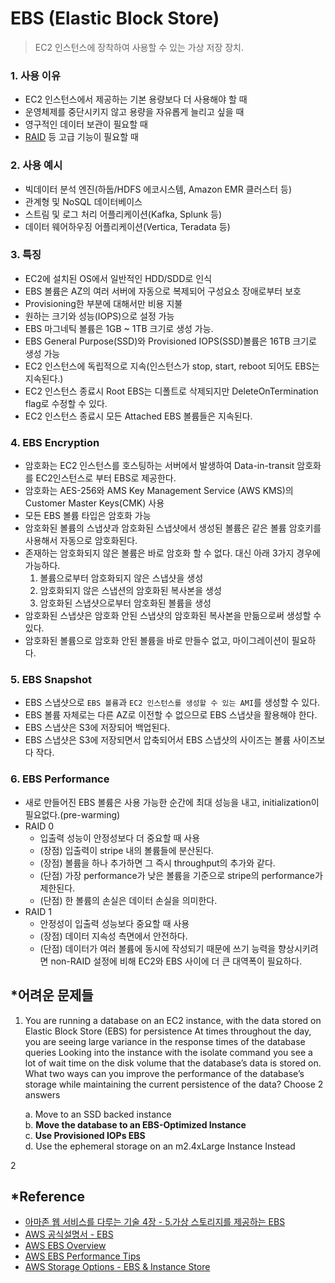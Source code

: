 # EBS (Elastic Block Store)
>EC2 인스턴스에 장착하여 사용할 수 있는 가상 저장 장치.

### 1. 사용 이유
- EC2 인스턴스에서 제공하는 기본 용량보다 더 사용해야 할 때
- 운영체제를 중단시키지 않고 용량을 자유롭게 늘리고 싶을 때
- 영구적인 데이터 보관이 필요할 때
- [RAID](https://docs.aws.amazon.com/ko_kr/AWSEC2/latest/UserGuide/raid-config.html) 등 고급 기능이 필요할 때

### 2. 사용 예시
- 빅데이터 분석 엔진(하둡/HDFS 에코시스템, Amazon EMR 클러스터 등)
- 관계형 및 NoSQL 데이터베이스
- 스트림 및 로그 처리 어플리케이션(Kafka, Splunk 등)
- 데이터 웨어하우징 어플리케이션(Vertica, Teradata 등)

### 3. 특징
- EC2에 설치된 OS에서 일반적인 HDD/SDD로 인식
- EBS 볼륨은 AZ의 여러 서버에 자동으로 복제되어 구성요소 장애로부터 보호
- Provisioning한 부분에 대해서만 비용 지불
- 원하는 크기와 성능(IOPS)으로 설정 가능
- EBS 마그네틱 볼륨은 1GB ~ 1TB 크기로 생성 가능.
- EBS General Purpose(SSD)와 Provisioned IOPS(SSD)볼륨은 16TB 크기로 생성 가능
- EC2 인스턴스에 독립적으로 지속(인스턴스가 stop, start, reboot 되어도 EBS는 지속된다.)
- EC2 인스턴스 종료시 Root EBS는 디폴트로 삭제되지만 DeleteOnTermination flag로 수정할 수 있다.
- EC2 인스턴스 종료시 모든 Attached EBS 볼륨들은 지속된다.

### 4. EBS Encryption
- 암호화는 EC2 인스턴스를 호스팅하는 서버에서 발생하여 Data-in-transit 암호화를 EC2인스턴스로 부터 EBS로 제공한다.
- 암호화는 AES-256와 AMS Key Management Service (AWS KMS)의 Customer Master Keys(CMK) 사용
- 모든 EBS 볼륨 타입은 암호화 가능
- 암호화된 볼륨의 스냅샷과 암호화된 스냅샷에서 생성된 볼륨은 같은 볼륨 암호키를 사용해서 자동으로 암호화된다.
- 존재하는 암호화되지 않은 볼륨은 바로 암호화 할 수 없다. 대신 아래 3가지 경우에 가능하다.
  1. 볼륨으로부터 암호화되지 않은 스냅샷을 생성
  2. 암호화되지 않은 스냅션의 암호화된 복사본을 생성
  3. 암호화된 스냅샷으로부터 암호화된 볼륨을 생성
- 암호화된 스냅샷은 암호화 안된 스냅샷의 암호화된 복사본을 만듦으로써 생성할 수 있다.
- 암호화된 볼륨으로 암호화 안된 볼륨을 바로 만들수 없고, 마이그레이션이 필요하다.

### 5. EBS Snapshot
- EBS 스냅샷으로 `EBS 볼륨`과 `EC2 인스턴스를 생성할 수 있는 AMI`를 생성할 수 있다.
- EBS 볼륨 자체로는 다른 AZ로 이전할 수 없으므로 EBS 스냅샷을 활용해야 한다.
- EBS 스냅샷은 S3에 저장되어 백업된다.
- EBS 스냅샷은 S3에 저장되면서 압축되어서 EBS 스냅샷의 사이즈는 볼륨 사이즈보다 작다.

### 6. EBS Performance
- 새로 만들어진 EBS 볼륨은 사용 가능한 순간에 최대 성능을 내고, initialization이 필요없다.(pre-warming)
- RAID 0
  - 입출력 성능이 안정성보다 더 중요할 때 사용
  - (장점) 입출력이 stripe 내의 볼륨들에 분산된다.
  - (장점) 볼륨을 하나 추가하면 그 즉시 throughput의 추가와 같다.
  - (단점) 가장 performance가 낮은 볼륨을 기준으로 stripe의 performance가 제한된다.
  - (단점) 한 볼륨의 손실은 데이터 손실을 의미한다.
- RAID 1
  - 안정성이 입출력 성능보다 중요할 때 사용
  - (장점) 데이터 지속성 측면에서 안전하다.
  - (단점) 데이터가 여러 볼륨에 동시에 작성되기 때문에 쓰기 능력을 향상시키려면 non-RAID 설정에 비해 EC2와 EBS 사이에 더 큰 대역폭이 필요하다.


## *어려운 문제들
1. You are running a database on an EC2 instance, with the data stored on Elastic Block Store (EBS) for persistence At times throughout the day, you are seeing large variance in the response times of the database queries Looking into the instance with the isolate command you see a lot of wait time on the disk volume that the database’s data is stored on. What two ways can you improve the performance of the database’s storage while maintaining the current persistence of the data? Choose 2 answers  
  
    a. Move to an SSD backed instance  
    b. **Move the database to an EBS-Optimized Instance**  
    c. **Use Provisioned IOPs EBS**  
    d. Use the ephemeral storage on an m2.4xLarge Instance Instead  

2

## *Reference
- [아마존 웹 서비스를 다루는 기술 4장 - 5.가상 스토리지를 제공하는 EBS](http://pyrasis.com/book/TheArtOfAmazonWebServices/Chapter04/05)
- [AWS 공식설명서 - EBS](https://docs.aws.amazon.com/ko_kr/AWSEC2/latest/UserGuide/AmazonEBS.html)
- [AWS EBS Overview](http://jayendrapatil.com/aws-ec2-ebs-storage/)
- [AWS EBS Performance Tips](http://jayendrapatil.com/aws-ebs-performance/)
- [AWS Storage Options - EBS & Instance Store](http://jayendrapatil.com/aws-storage-options-ebs-instance-store/)

